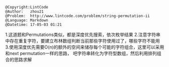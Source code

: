 ```
@Copyright:LintCode
@Author:   zhou21
@Problem:  http://www.lintcode.com/problem/string-permutation-ii
@Language: Markdown
@Datetime: 17-05-03 01:21
```

1.这道题和Permutations类似，都是深度优先搜索，依次枚举结果
2.注意字符串中存在重复字符，要建立布林数组判断当前那些字符使用过了，哪些字符不能用
3.使用深度优先需要O(n)的额外的空间来储存每个可能的字符组合，这里可以采用和next permutation一样的思路， 吧字符串转化为字符型数组，然后利用排列组合的思路求解
